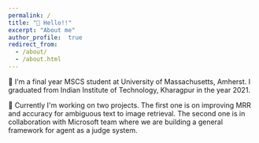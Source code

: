 ```yaml
---
permalink: /
title: "👋 Hello!!"
excerpt: "About me"
author_profile:  true
redirect_from: 
  - /about/
  - /about.html
---
```


<!-- Compiling myself one bit at a time - flipping between 0s and 1s! -->
<!-- ![Illustration combining my current interest in Image text matching in multi modal IR and agents](){} -->

📖 I'm a final year MSCS student at University of Massachusetts, Amherst.  I graduated from Indian Institute of Technology, Kharagpur in the year 2021. 

🔬 Currently I'm working on two projects. The first one is on improving MRR and accuracy for ambiguous text to image retrieval. The second one is in collaboration with Microsoft team where we are building a general framework for agent as a judge system.
